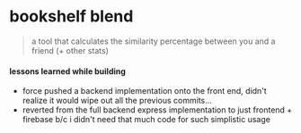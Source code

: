 # bookshelf blend

> a tool that calculates the similarity percentage between you and a friend (+ other stats)

#### lessons learned while building

-   force pushed a backend implementation onto the front end, didn't realize it would wipe out all the previous commits...
-   reverted from the full backend express implementation to just frontend + firebase b/c i didn't need that much code for such simplistic usage
